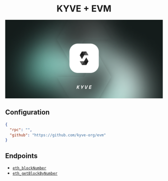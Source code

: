 <!--suppress HtmlDeprecatedAttribute -->

<div align="center">
  <h1>KYVE + EVM</h1>
</div>

![banner](https://github.com/kyve-org/assets/raw/main/banners/EVM.png)

## Configuration  

```json   
{
  "rpc": "",
  "github": "https://github.com/kyve-org/evm"
}
```

## Endpoints

- [`eth_blockNumber`](https://ethereum.org/en/developers/docs/apis/json-rpc)
- [`eth_getBlockByNumber`](https://ethereum.org/en/developers/docs/apis/json-rpc)
